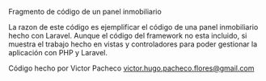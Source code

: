 Fragmento de código de un panel inmobiliario

La razon de este código es ejemplificar el código de una panel inmobiliario hecho con Laravel. Aunque el código del framework no esta incluido, si muestra el trabajo hecho en vistas y controladores para poder gestionar la aplicación con PHP y Laravel.

Código hecho por Victor Pacheco
victor.hugo.pacheco.flores@gmail.com